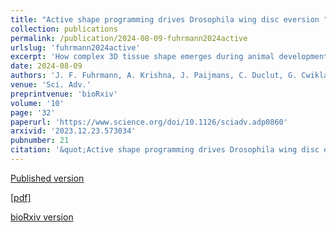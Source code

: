 ```yaml
---
title: "Active shape programming drives Drosophila wing disc eversion "
collection: publications
permalink: /publication/2024-08-09-fuhrmann2024active
urlslug: 'fuhrmann2024active'
excerpt: 'How complex 3D tissue shape emerges during animal development remains an important open question in biology and biophysics. In this work, we study eversion of the Drosophila wing disc pouch, a 3D morphogenesis step when the epithelium transforms from a radially symmetric dome into a curved fold shape via an unknown mechanism. To explain this morphogenesis, we take inspiration from inanimate “shape-programmable” materials, which are capable of undergoing blueprinted 3D shape transformations arising from in-plane gradients of spontaneous strains. Here, we show that active, in-plane cellular behaviors can similarly create spontaneous strains that drive 3D tissue shape change and that the wing disc pouch is shaped in this way. We map cellular behaviors in the wing disc pouch by developing a method for quantifying spatial patterns of cell behaviors on arbitrary 3D tissue surfaces using cellular topology. We use a physical shape-programmability model to show that spontaneous strains arising from measured active cell behaviors create the tissue shape changes observed during eversion. We validate our findings using a knockdown of the mechanosensitive molecular motor MyoVI, which we find to reduce active cell rearrangements and disrupt wing pouch eversion. This work shows that shape programming is a mechanism for animal tissue morphogenesis and suggests that there exist intricate patterns in nature that could present novel designs for shape-programmable materials.'
date: 2024-08-09
authors: 'J. F. Fuhrmann, A. Krishna, J. Paijmans, C. Duclut, G. Cwikla, S. Eaton, M. Popović, F. Jülicher, C. D. Modes, N. A. Dye'
venue: 'Sci. Adv.'
preprintvenue: 'bioRxiv'
volume: '10'
page: '32'
paperurl: 'https://www.science.org/doi/10.1126/sciadv.adp0860'
arxivid: '2023.12.23.573034'
pubnumber: 21
citation: '&quot;Active shape programming drives Drosophila wing disc eversion &quot;, J. F. Fuhrmann, A. Krishna, J. Paijmans, C. Duclut, G. Cwikla, S. Eaton, M. Popović, F. Jülicher, C. D. Modes, N. A. Dye, <i>Sci. Adv.</i> <b>10</b>, 32 (2024).'
---
```

[Published version <i class="fa fa-external-link-alt fa-xs" aria-hidden="true"></i>](https://www.science.org/doi/10.1126/sciadv.adp0860)

[[pdf] <i class="fa fa-download fa-xs" aria-hidden="true"></i>](http://charlieduclut.github.io/files/fuhrmann2024active.pdf)

[bioRxiv version <i class="fa fa-external-link-alt fa-xs" aria-hidden="true"></i>](https://www.biorxiv.org/content/10.1101/2023.12.23.573034)
